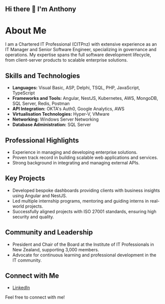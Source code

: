 ## Hi there 👋 I'm Anthony

# About Me

I am a Chartered IT Professional (CITPnz) with extensive experience as an IT Manager and Senior Software Engineer, specializing in governance and operations. My expertise spans the full software development lifecycle, from client-server products to scalable enterprise solutions.

## Skills and Technologies

- **Languages:** Visual Basic, ASP, Delphi, TSQL, PHP, JavaScript, TypeScript
- **Frameworks and Tools:** Angular, NestJS, Kubernetes, AWS, MongoDB, SQL Server, Redis, Postman
- **API Integration:** OKTA's Auth0, Google Analytics, AWS
- **Virtualisation Technologies:** Hyper-V, VMware
- **Networking:** Windows Server Networking
- **Database Administration:** SQL Server

## Professional Highlights

- Experience in managing and developing enterprise solutions.
- Proven track record in building scalable web applications and services.
- Strong background in integrating and managing external APIs.

## Key Projects

- Developed bespoke dashboards providing clients with business insights using Angular and NestJS.
- Led multiple internship programs, mentoring and guiding interns in real-world projects.
- Successfully aligned projects with ISO 27001 standards, ensuring high security and quality.

## Community and Leadership

- President and Chair of the Board at the Institute of IT Professionals in New Zealand, supporting 3,000 members.
- Advocate for continuous learning and professional development in the IT community.

## Connect with Me

- [LinkedIn](https://www.linkedin.com/in/antdowling/)

Feel free to connect with me!


<!--
**adowlingnz/adowlingnz** is a ✨ _special_ ✨ repository because its `README.md` (this file) appears on your GitHub profile.

Here are some ideas to get you started:

- 🔭 I’m currently working on ...
- 🌱 I’m currently learning ...
- 👯 I’m looking to collaborate on ...
- 🤔 I’m looking for help with ...
- 💬 Ask me about ...
- 📫 How to reach me: ...
- 😄 Pronouns: ...
- ⚡ Fun fact: ...
-->
